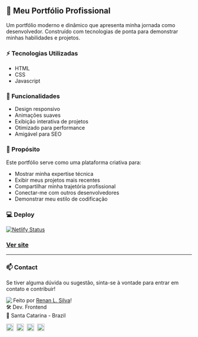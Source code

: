 ## 🚀 Meu Portfólio Profissional

Um portfólio moderno e dinâmico que apresenta minha jornada como desenvolvedor. Construído com tecnologias de ponta para demonstrar minhas habilidades e projetos.

### ⚡ Tecnologias Utilizadas

- HTML
- CSS
- Javascript

### 🌟 Funcionalidades

- Design responsivo
- Animações suaves
- Exibição interativa de projetos
- Otimizado para performance
- Amigável para SEO

### 🎯 Propósito

Este portfólio serve como uma plataforma criativa para:

- Mostrar minha expertise técnica
- Exibir meus projetos mais recentes
- Compartilhar minha trajetória profissional
- Conectar-me com outros desenvolvedores
- Demonstrar meu estilo de codificação

### 💻 Deploy

[![Netlify Status](https://api.netlify.com/api/v1/badges/c94cdc90-0725-4a20-8a8c-57666844fd3e/deploy-status)](https://app.netlify.com/projects/renansilvadev/deploys)

<h3><a href="https://renansilvadev.netlify.app/" target="_blanck">Ver site</a></h3>

---

### 📫 Contact

Se tiver alguma dúvida ou sugestão, sinta-se à vontade para entrar em contato e contribuir!

<img align="left" src="https://avatars.githubusercontent.com/renyzeraa?size=100">

Feito por [Renan L. Silva](https://github.com/renyzeraa)! <br>
🛠 Dev. Frontend <br>
📍 Santa Catarina - Brazil <br>

<a href="https://www.linkedin.com/in/renyzeraa" target="_blank"><img src="https://img.shields.io/badge/LinkedIn-0077B5?style=flat&logo=linkedin&logoColor=white" alt="LinkedIn Badge" height="20"></a>&nbsp;
<a href="mailto:renansilvaytb@gmail.com" target="_blank"><img src="https://img.shields.io/badge/Gmail-D14836?style=flat&logo=gmail&logoColor=white" alt="Gmail Badge" height="20"></a>&nbsp;
<a href="#"><img src="https://img.shields.io/badge/Discord-%237289DA.svg?logo=discord&logoColor=white" title="renan_s#7826" alt="Discord Badge" height="20"></a>&nbsp;
<a href="https://www.github.com/renyzeraa" target="_blank"><img src="https://img.shields.io/badge/GitHub-100000?style=flat&logo=github&logoColor=white" alt="GitHub Badge" height="20"></a>&nbsp;

<br clear="left"/>
